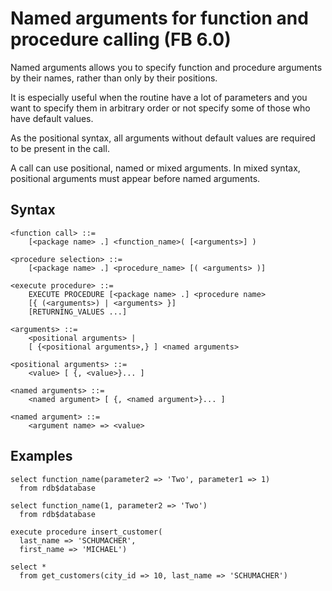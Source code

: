 # Named arguments for function and procedure calling (FB 6.0)

Named arguments allows you to specify function and procedure arguments by their names, rather than only
by their positions.

It is especially useful when the routine have a lot of parameters and you want to specify them in arbitrary
order or not specify some of those who have default values.

As the positional syntax, all arguments without default values are required to be present in the call.

A call can use positional, named or mixed arguments. In mixed syntax, positional arguments must appear before
named arguments.

## Syntax

```
<function call> ::=
    [<package name> .] <function_name>( [<arguments>] )

<procedure selection> ::=
    [<package name> .] <procedure_name> [( <arguments> )]

<execute procedure> ::=
    EXECUTE PROCEDURE [<package name> .] <procedure name>
    [{ (<arguments>) | <arguments> }]
    [RETURNING_VALUES ...]

<arguments> ::=
    <positional arguments> |
    [ {<positional arguments>,} ] <named arguments>

<positional arguments> ::=
    <value> [ {, <value>}... ]

<named arguments> ::=
    <named argument> [ {, <named argument>}... ]

<named argument> ::=
    <argument name> => <value>
```

## Examples

```
select function_name(parameter2 => 'Two', parameter1 => 1)
  from rdb$database
```

```
select function_name(1, parameter2 => 'Two')
  from rdb$database
```

```
execute procedure insert_customer(
  last_name => 'SCHUMACHER',
  first_name => 'MICHAEL')
```

```
select *
  from get_customers(city_id => 10, last_name => 'SCHUMACHER')
```

